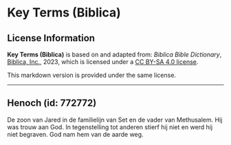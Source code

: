 # Key Terms (Biblica)

## License Information

**Key Terms (Biblica)** is based on and adapted from: _Biblica Bible Dictionary_, [Biblica, Inc.](https://www.biblica.com/), 2023, which is licensed under a [CC BY-SA 4.0 license](https://creativecommons.org/licenses/by-sa/4.0/legalcode.en).

This markdown version is provided under the same license.



--------------------------------

## Henoch (id: 772772)

De zoon van Jared in de familielijn van Set en de vader van Methusalem. Hij was trouw aan God. In tegenstelling tot anderen stierf hij niet en werd hij niet begraven. God nam hem van de aarde weg.


